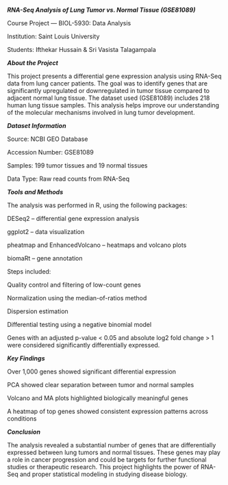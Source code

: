 ***RNA-Seq Analysis of Lung Tumor vs. Normal Tissue (GSE81089)***

Course Project — BIOL-5930: Data Analysis

Institution: Saint Louis University

Students: Ifthekar Hussain & Sri Vasista Talagampala

***About the Project***

This project presents a differential gene expression analysis using RNA-Seq data from lung cancer patients. The goal was to identify genes that are significantly upregulated or downregulated in tumor tissue compared to adjacent normal lung tissue. The dataset used (GSE81089) includes 218 human lung tissue samples. This analysis helps improve our understanding of the molecular mechanisms involved in lung tumor development.


***Dataset Information***

Source: NCBI GEO Database

Accession Number: GSE81089

Samples: 199 tumor tissues and 19 normal tissues

Data Type: Raw read counts from RNA-Seq

***Tools and Methods***

The analysis was performed in R, using the following packages:

DESeq2 – differential gene expression analysis

ggplot2 – data visualization

pheatmap and EnhancedVolcano – heatmaps and volcano plots

biomaRt – gene annotation

Steps included:

Quality control and filtering of low-count genes

Normalization using the median-of-ratios method

Dispersion estimation

Differential testing using a negative binomial model

Genes with an adjusted p-value < 0.05 and absolute log2 fold change > 1 were considered significantly differentially expressed.

***Key Findings***

Over 1,000 genes showed significant differential expression

PCA showed clear separation between tumor and normal samples

Volcano and MA plots highlighted biologically meaningful genes

A heatmap of top genes showed consistent expression patterns across conditions

***Conclusion***

The analysis revealed a substantial number of genes that are differentially expressed between lung tumors and normal tissues. These genes may play a role in cancer progression and could be targets for further functional studies or therapeutic research. This project highlights the power of RNA-Seq and proper statistical modeling in studying disease biology.

